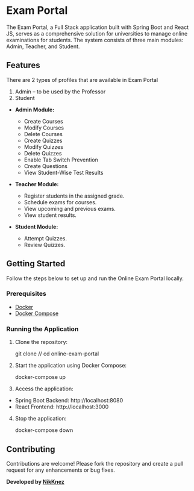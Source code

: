 # Exam Portal

The Exam Portal, a Full Stack application built with Spring Boot and React JS, serves as a comprehensive solution for universities to manage online examinations for students. The system consists of three main modules: Admin, Teacher, and Student.

## Features

There are 2 types of profiles that are available in Exam Portal

1. Admin – to be used by the Professor
2. Student

- **Admin Module:**
  - Create Courses
  - Modify Courses
  - Delete Courses
  - Create Quizzes
  - Modify Quizzes
  - Delete Quizzes
  - Enable Tab Switch Prevention
  - Create Questions
  - View Student-Wise Test Results

- **Teacher Module:**
  - Register students in the assigned grade.
  - Schedule exams for courses.
  - View upcoming and previous exams.
  - View student results.

- **Student Module:**
  - Attempt Quizzes.
  - Review Quizzes.

## Getting Started

Follow the steps below to set up and run the Online Exam Portal locally.

### Prerequisites

- [Docker](https://docs.docker.com/get-docker/)
- [Docker Compose](https://docs.docker.com/compose/install/)

### Running the Application

1. Clone the repository:

   git clone //
   cd online-exam-portal


2. Start the application using Docker Compose:

   docker-compose up


3. Access the application:
  - Spring Boot Backend: http://localhost:8080
  - React Frontend: http://localhost:3000

4. Stop the application:

   docker-compose down

## Contributing

Contributions are welcome! Please fork the repository and create a pull request for any enhancements or bug fixes.


**Developed by [NikKnez](https://github.com/NikKnez)**
